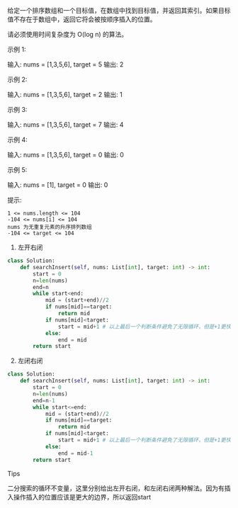给定一个排序数组和一个目标值，在数组中找到目标值，并返回其索引。如果目标值不存在于数组中，返回它将会被按顺序插入的位置。

请必须使用时间复杂度为 O(log n) 的算法。

 

示例 1:

输入: nums = [1,3,5,6], target = 5
输出: 2

示例 2:

输入: nums = [1,3,5,6], target = 2
输出: 1

示例 3:

输入: nums = [1,3,5,6], target = 7
输出: 4

示例 4:

输入: nums = [1,3,5,6], target = 0
输出: 0

示例 5:

输入: nums = [1], target = 0
输出: 0

 

提示:

    1 <= nums.length <= 104
    -104 <= nums[i] <= 104
    nums 为无重复元素的升序排列数组
    -104 <= target <= 104



1. 左开右闭

```python
class Solution:
    def searchInsert(self, nums: List[int], target: int) -> int:
        start = 0 
        n=len(nums)
        end=n
        while start<end:
            mid = (start+end)//2
            if nums[mid]==target:
                return mid 
            if nums[mid]<target:
                start = mid+1 # 以上最后一个判断条件避免了无限循环，但是+1更快嘛
            else:
                end = mid
        return start 
```



2. 左闭右闭

```python
class Solution:
    def searchInsert(self, nums: List[int], target: int) -> int:
        start = 0 
        n=len(nums)
        end=n-1
        while start<=end:
            mid = (start+end)//2
            if nums[mid]==target:
                return mid 
            if nums[mid]<target:
                start = mid+1 # 以上最后一个判断条件避免了无限循环，但是+1更快嘛
            else:
                end = mid-1
        return start 
```



Tips

二分搜索的循环不变量，这里分别给出左开右闭，和左闭右闭两种解法。因为有插入操作插入的位置应该是更大的边界，所以返回start